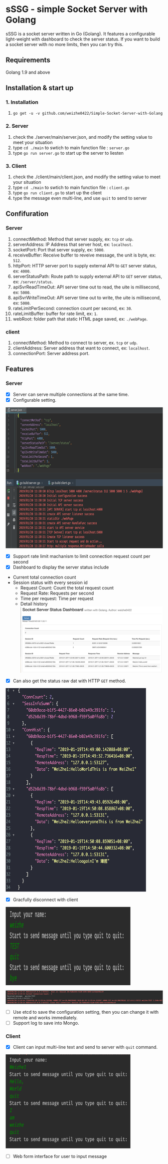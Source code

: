 # sSSG - simple Socket Server with Golang

sSSG is a socket server written in Go (Golang). It features a configurable light-weight with dashboard to check the server status. If you want to build a socket server with no more limits, then you can try this.

## Requirements
Golang 1.9 and above

## Installation & start up
### 1. Installation
1. `go get -u -v github.com/weizhe0422/Simple-Socket-Server-with-Golang`

### 2. Server
1. check the ./server/main/server.json, and modify the setting value to meet your situation
2. type `cd ./main` to swtich to main function file : `server.go`
3. type `go run server.go` to start up the server to liesten

### 3. Client
1. check the ./client/main/client.json, and modify the setting value to meet your situation
2. type `cd ./main` to swtich to main function file : `client.go`
3. type `go run client.go` to start up the client
4. type the message even multi-line, and use `quit` to send to server

## Confifuration
### Server
1. connectMethod: Method that server supply, ex: `tcp` or `udp`.
2. serverAddress: IP Address that server host, ex: `localhost`.
3. socketPort: Port that server supply, ex: `5000`.
4. receiveBuffer: Receive buffer to reveive message, the unit is byte, ex: `512`.
5. httpPort: HTTP server port to supply external API to `GET` server status, ex: `4000`.
6. serverStatusPath: Route path to supply external API to `GET` server status, ex: `/server/status`.
7. apiSvrReadTimeOut: API server time out to read, the uite is millisecond, ex: `5000`.
8. apiSvrWriteTimeOut: API server time out to write, the uite is millisecond, ex: `5000`.
9. rateLimitPerSecond: connection count per second, ex: `30`.
10. rateLimitBuffer: buffer for rate limit, ex: `1`.
11. webRoot: folder path that static HTML page saved, ex: `./webPage`.
  
### client
1. connectMethod: Method to connect to server, ex. `tcp` or `udp`.
2. clientAddress: Server address that want to connect, ex: `localhost`.
3. connectionPort: Server address port.

## Features
### Server
- [X] Server can serve multiple connections at the same time.
- [X] Configurable setting.

<img src="https://github.com/weizhe0422/Simple-Socket-Server-with-Golang/blob/develop/img/ConfigurationSetting.png" width="650" height="450" alt="ConfigurationSetting"/>

- [X] Support rate limit machanism to limit connection request count per second
- [X] Dashboard to display the server status include 
 - Current total connection count
 - Session status with every session id
    - Request Count: Count the total request count
    - Request Rate: Requests per second
    - Time per request: Time per request
    - Detail history
![ServerStatusDashboard](https://github.com/weizhe0422/Simple-Socket-Server-with-Golang/blob/develop/img/ServerStatusDashboard.png)
- [X] Can also get the status raw dat with HTTP `GET` method.
<img src="https://github.com/weizhe0422/Simple-Socket-Server-with-Golang/blob/develop/img/RespWithReqCnt.png" width="450" height="650" alt="RespWithReqCnt"/>

- [X] Gracfully disconnect with client
<img src="https://github.com/weizhe0422/Simple-Socket-Server-with-Golang/blob/develop/img/ClientBye.png" width="400" height="250" alt="ClientBye"/>

![ServerCloseConnection](https://github.com/weizhe0422/Simple-Socket-Server-with-Golang/blob/develop/img/ServerCloseConnection.png)

- [ ] Use etcd to save the configuration setting, then you can change it with remote and works immediately.
- [ ] Support log to save into Mongo.

### Client
- [X] Client can input multi-line text and send to server with `quit` command.
<img src="https://github.com/weizhe0422/Simple-Socket-Server-with-Golang/blob/develop/img/ClintMultilineInput.png" width="400" height="300" alt="ClintMultilineInput"/>

- [ ] Web form interface for user to input message

